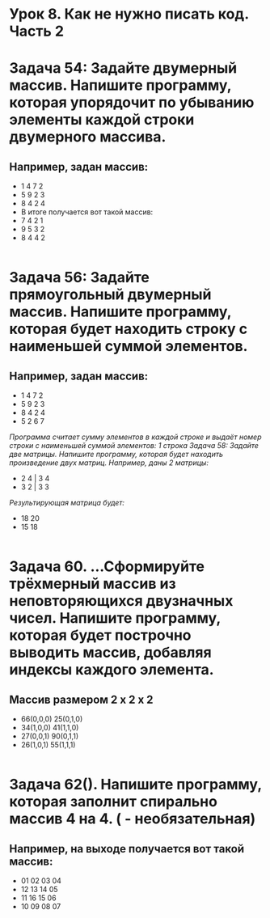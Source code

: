 # Урок 8. Как не нужно писать код. Часть 2


# Задача 54: Задайте двумерный массив. Напишите программу, которая упорядочит по убыванию элементы каждой строки двумерного массива.
## Например, задан массив:
* 1 4 7 2
* 5 9 2 3
* 8 4 2 4
* В итоге получается вот такой массив:
* 7 4 2 1
* 9 5 3 2
* 8 4 4 2

```

```
# Задача 56: Задайте прямоугольный двумерный массив. Напишите программу, которая будет находить строку с наименьшей суммой элементов.
## Например, задан массив:
* 1 4 7 2
* 5 9 2 3
* 8 4 2 4
* 5 2 6 7

*Программа считает сумму элементов в каждой строке и выдаёт номер строки с наименьшей суммой элементов: 1 строка
Задача 58: Задайте две матрицы. Напишите программу, которая будет находить произведение двух матриц.
Например, даны 2 матрицы:*
* 2 4 | 3 4
* 3 2 | 3 3

*Результирующая матрица будет:*

* 18 20
* 15 18

```

```

# Задача 60. ...Сформируйте трёхмерный массив из неповторяющихся двузначных чисел. Напишите программу, которая будет построчно выводить массив, добавляя индексы каждого элемента.

## Массив размером 2 x 2 x 2
* 66(0,0,0) 25(0,1,0)
* 34(1,0,0) 41(1,1,0)
* 27(0,0,1) 90(0,1,1)
* 26(1,0,1) 55(1,1,1)
```

```
# Задача 62(). Напишите программу, которая заполнит спирально массив 4 на 4. ( - необязательная)
## Например, на выходе получается вот такой массив:
* 01 02 03 04
* 12 13 14 05
* 11 16 15 06
* 10 09 08 07
```

```